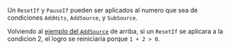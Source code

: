 Un `ResetIf` y `PauseIf` pueden ser aplicados al numero que sea de condiciones `AddHits`, `AddSource`, y `SubSource`.

Volviendo al [ejemplo del `AddSource`](/es/developer-docs/flags/addsource) de arriba, si un `ResetIf` se aplicara a la condicion 2, el logro se reiniciaría porque `1 + 2 > 0`.
